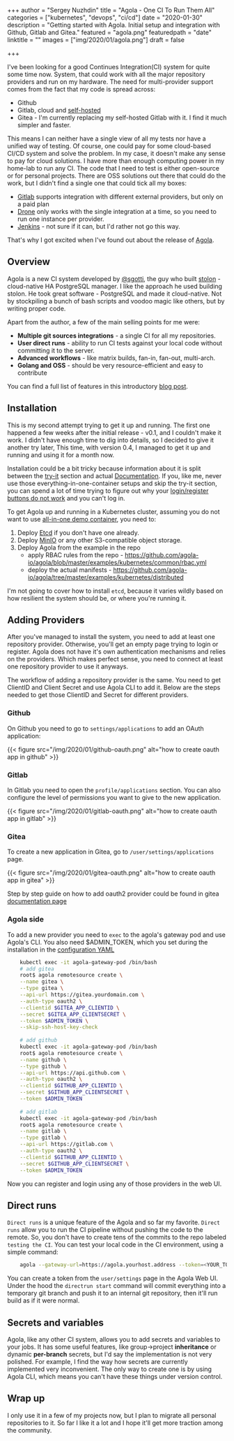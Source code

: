 +++
author = "Sergey Nuzhdin"
title = "Agola - One CI To Run Them All"
categories = ["kubernetes", "devops", "ci/cd"]
date = "2020-01-30"
description = "Getting started with Agola. Initial setup and integration with Github, Gitlab and Gitea."
featured = "agola.png"
featuredpath = "date"
linktitle = ""
images = ["img/2020/01/agola.png"]
draft = false

+++

I've been looking for a good Continues Integration(CI) system for quite some time now.
System, that could work with all the major repository providers and run on my hardware.
The need for multi-provider support comes from the fact that my code is spread across:

* Github
* Gitlab, cloud and [self-hosted](https://blog.lwolf.org/post/fully-automated-gitlab-installation-on-kubernetes-including-runner-and-registry/)
* Gitea - I'm currently replacing my self-hosted Gitlab with it. I find it much simpler and faster.

This means I can neither have a single view of all my tests nor have a unified way of testing.
Of course, one could pay for some cloud-based CI/CD system and solve the problem.
In my case, it doesn't make any sense to pay for cloud solutions. I have more than enough computing power in my home-lab to run any CI. The code that I need to test is either open-source or for personal projects.
There are OSS solutions out there that could do the work, but I didn't find a single one that could tick all my boxes:

* [Gitlab](https://gitlab.com/) supports integration with different external providers, but only on a paid plan
* [Drone](https://drone.io/) only works with the single integration at a time, so you need to run one instance per provider.
* [Jenkins](https://jenkins-x.io/) - not sure if it can, but I'd rather not go this way.

That's why I got excited when I've found out about the release of [Agola](https://agola.io/).

## Overview

Agola is a new CI system developed by [@sgotti](https://github.com/sgotti), the guy who built [stolon](https://blog.lwolf.org/post/how-to-deploy-ha-postgressql-cluster-on-kubernetes/) - cloud-native HA PostgreSQL manager. I like the approach he used building stolon. He took great software - PostgreSQL and made it cloud-native. Not by stockpiling a bunch of bash scripts and voodoo magic like others, but by writing proper code.

Apart from the author, a few of the main selling points for me were:

* **Multiple git sources integrations** - a single CI for all my repositories.
* **User direct runs** - ability to run CI tests against your local code without committing it to the server.
* **Advanced workflows** - like matrix builds, fan-in, fan-out, multi-arch.
* **Golang and OSS**  - should be very resource-efficient and easy to contribute

You can find a full list of features in this introductory [blog post](https://sgotti.dev/post/agola-introduction/).

## Installation

This is my second attempt trying to get it up and running. The first one happened a few weeks after the initial release - v0.1, and I couldn't make it work. I didn't have enough time to dig into details, so I decided to give it another try later,
This time, with version 0.4, I managed to get it up and running and using it for a month now.

Installation could be a bit tricky because information about it is split between the [try-it](https://agola.io/tryit/) section and actual [Documentation](https://agola.io/doc/). If you, like me, never use those everything-in-one-container setups and skip the try-it section, you can spend a lot of time trying to figure out why your [login/register buttons do not work](https://github.com/agola-io/agola/issues/72) and you can't log in.

To get Agola up and running in a Kubernetes cluster, assuming you do not want to use [all-in-one demo container](https://github.com/agola-io/agola/tree/master/examples/kubernetes/simple), you need to:

1. Deploy [Etcd](https://github.com/etcd-io/etcd) if you don't have one already.
2. Deploy [MinIO](https://github.com/helm/charts/tree/master/stable/minio) or any other S3-compatible object storage.
3. Deploy Agola from the example in the repo
    * apply RBAC rules from the repo - https://github.com/agola-io/agola/blob/master/examples/kubernetes/common/rbac.yml
    * deploy the actual manifests - https://github.com/agola-io/agola/tree/master/examples/kubernetes/distributed

I'm not going to cover how to install `etcd`, because it varies wildly based on how resilient the system should be, or where you're running it. 

## Adding Providers

After you've managed to install the system, you need to add at least one repository provider. Otherwise, you'll get an empty page trying to login or register. Agola does not have it's own authentication mechanisms and relies on the providers. Which makes perfect sense, you need to connect at least one repository provider to use it anyways.

The workflow of adding a repository provider is the same. You need to get ClientID and Client Secret and use Agola CLI to add it.
Below are the steps needed to get those ClientID and Secret for different providers.

### Github

On Github you need to go to `settings/applications` to add an OAuth application:

{{< figure src="/img/2020/01/github-oauth.png"  alt="how to create oauth app in github" >}}

### Gitlab

In Gitlab you need to open the `profile/applications` section. You can also configure the level of permissions you want to give to the new application.

{{< figure src="/img/2020/01/gitlab-oauth.png"  alt="how to create oauth app in gitlab" >}}

### Gitea

To create a new application in Gitea, go to `/user/settings/applications` page.

{{< figure src="/img/2020/01/gitea-oauth.png"  alt="how to create oauth app in gitea" >}}

Step by step guide on how to add oauth2 provider could be found in gitea [documentation page](https://docs.gitea.io/en-us/oauth2-provider/)

### Agola side

To add a new provider you need to `exec` to the agola's gateway pod and use Agola's CLI. You also need $ADMIN_TOKEN, which you set during the installation in the [configuration YAML](https://github.com/agola-io/agola/blob/master/examples/kubernetes/distributed/agola.yml#L88)

```bash
    kubectl exec -it agola-gateway-pod /bin/bash
    # add gitea
    root$ agola remotesource create \
    --name gitea \
    --type gitea \
    --api-url https://gitea.yourdomain.com \
    --auth-type oauth2 \
    --clientid $GITEA_APP_CLIENTID \
    --secret $GITEA_APP_CLIENTSECRET \
    --token $ADMIN_TOKEN \
    --skip-ssh-host-key-check
    
    # add github
    kubectl exec -it agola-gateway-pod /bin/bash
    root$ agola remotesource create \
    --name github \
    --type github \
    --api-url https://api.github.com \
    --auth-type oauth2 \
    --clientid $GITHUB_APP_CLIENTID \
    --secret $GITHUB_APP_CLIENTSECRET \
    --token $ADMIN_TOKEN
    
    # add gitlab
    kubectl exec -it agola-gateway-pod /bin/bash
    root$ agola remotesource create \
    --name gitlab \
    --type gitlab \
    --api-url https://gitlab.com \
    --auth-type oauth2 \
    --clientid $GITHUB_APP_CLIENTID \
    --secret $GITHUB_APP_CLIENTSECRET \
    --token $ADMIN_TOKEN
```  

Now you can register and login using any of those providers in the web UI.

## Direct runs

`Direct runs` is a unique feature of the Agola and so far my favorite.
`Direct runs` allow you to run the CI pipeline without pushing the code to the remote. So, you don't have to create tens of the commits to the repo labeled `testing the CI`.
You can test your local code in the CI environment, using a simple command:

```bash
    agola --gateway-url=https://agola.yourhost.address --token=<YOUR_TOKEN> directrun start
```

You can create a token from the `user/settings` page in the Agola Web UI.
Under the hood the `directrun start` command will commit everything into a temporary git branch and push it to an internal git repository, then it'll run build as if it were normal.

## Secrets and variables
Agola, like any other CI system, allows you to add secrets and variables to your jobs. 
It has some useful features, like group->project **inheritance** or dynamic **per-branch** secrets, but I'd say the implementation is not very polished. 
For example, I find the way how secrets are currently implemented very inconvenient. 
The only way to create one is by using Agola CLI, which means you can't have these things under version control. 


## Wrap up
I only use it in a few of my projects now, but I plan to migrate all personal repositories to it. 
So far I like it a lot and I hope it'll get more traction among the community. 
